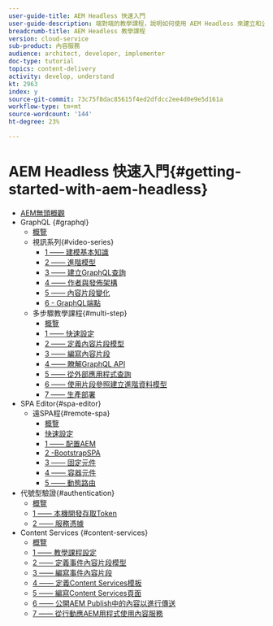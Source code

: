 ```yaml
---
user-guide-title: AEM Headless 快速入門
user-guide-description: 端對端的教學課程，說明如何使用 AEM Headless 來建立和公開內容。
breadcrumb-title: AEM Headless 教學課程
version: cloud-service
sub-product: 內容服務
audience: architect, developer, implementer
doc-type: tutorial
topics: content-delivery
activity: develop, understand
kt: 2963
index: y
source-git-commit: 73c75f8dac85615f4ed2dfdcc2ee4d0e9e5d161a
workflow-type: tm+mt
source-wordcount: '144'
ht-degree: 23%

---
```



# AEM Headless 快速入門{#getting-started-with-aem-headless}

+ [AEM無頭概觀](./overview.md)
+ GraphQL {#graphql}
   + [概覽](./graphql/overview.md)
   + 視訊系列{#video-series}
      + [1 —— 建模基本知識](./graphql/video-series/modeling-basics.md)
      + [2 —— 進階模型](./graphql/video-series/advanced-modeling.md)
      + [3 —— 建立GraphQL查詢](./graphql/video-series/creating-graphql-queries.md)
      + [4 —— 作者與發佈架構](./graphql/video-series/author-publish-architecture.md)
      + [5 —— 內容片段變化](./graphql/video-series/content-fragment-variations.md)
      + [6 - GraphQL端點](./graphql/video-series/graphql-endpoints.md)
   + 多步驟教學課程{#multi-step}
      + [概覽](./graphql/multi-step/overview.md)
      + [1 —— 快速設定](./graphql/multi-step/setup.md)
      + [2 —— 定義內容片段模型](./graphql/multi-step/content-fragment-models.md)
      + [3 —— 編寫內容片段](./graphql/multi-step/author-content-fragments.md)
      + [4 —— 瞭解GraphQL API](./graphql/multi-step/explore-graphql-api.md)
      + [5 —— 從外部應用程式查詢](./graphql/multi-step/graphql-and-external-app.md)
      + [6 —— 使用片段參照建立進階資料模型](./graphql/multi-step/fragment-references.md)
      + [7 —— 生產部署](./graphql/multi-step/production-deployment.md)
+ SPA Editor{#spa-editor}
   + 遠SPA程{#remote-spa}
      + [概覽](./spa-editor/remote-spa/overview.md)
      + [快速設定](./spa-editor/remote-spa/quick-setup.md)
      + [1 —— 配置AEM](./spa-editor/remote-spa/aem-configure.md)
      + [2 -BootstrapSPA](./spa-editor/remote-spa/spa-bootstrap.md)
      + [3 —— 固定元件](./spa-editor/remote-spa/spa-fixed-component.md)
      + [4 —— 容器元件](./spa-editor/remote-spa/spa-container-component.md)
      + [5 —— 動態路由](./spa-editor/remote-spa/spa-dynamic-routes.md)
+ 代號型驗證{#authentication}
   + [概覽](./authentication/overview.md)
   + [1 —— 本機開發存取Token](./authentication/local-development-access-token.md)
   + [2 —— 服務憑據](./authentication/service-credentials.md)
+ Content Services {#content-services}
   + [概覽](./content-services/overview.md)
   + [1 —— 教學課程設定](./content-services/chapter-1.md)
   + [2 —— 定義事件內容片段模型](./content-services/chapter-2.md)
   + [3 —— 編寫事件內容片段](./content-services/chapter-3.md)
   + [4 —— 定義Content Services模板](./content-services/chapter-4.md)
   + [5 —— 編寫Content Services頁面](./content-services/chapter-5.md)
   + [6 —— 公開AEM Publish中的內容以進行傳送](./content-services/chapter-6.md)
   + [7 —— 從行動應AEM用程式使用內容服務](./content-services/chapter-7.md)
